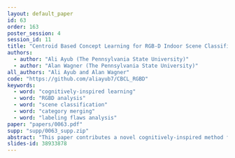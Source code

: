 ```yaml
---
layout: default_paper
id: 63
order: 163
poster_session: 4
session_id: 11
title: "Centroid Based Concept Learning for RGB-D Indoor Scene Classification"
authors:
  - author: "Ali Ayub (The Pennsylvania State University)"
  - author: "Alan Wagner (The Pennsylvania State University)"
all_authors: "Ali Ayub and Alan Wagner"
code: "https://github.com/aliayub7/CBCL_RGBD"
keywords:
  - word: "cognitively-inspired learning"
  - word: "RGBD analysis"
  - word: "scene classification"
  - word: "category merging"
  - word: "labeling flaws analysis"
paper: "papers/0063.pdf"
supp: "supp/0063_supp.zip"
abstract: "This paper contributes a novel cognitively-inspired method for RGB-D indoor scene classification. High intra-class variance and low inter-class variance makes indoor scene classification an extremely challenging task. To cope with this problem, we propose a clustering approach inspired by the concept learning model of the hippocampus and the neocortex, to generate clusters and centroids for different scene categories. Test images depicting different scenes are classified by using their distance to the closest centroids (concepts). Modeling of RGB-D scenes as centroids not only leads to state-of-the-art classification performance on benchmark datasets (SUN RGB-D and NYU Depth V2), but also offers a method for inspecting and interpreting the space of centroids. Inspection of the centroids generated by our approach on RGB-D datasets leads us to propose a method for merging conceptually similar categories, resulting in improved accuracy for all approaches."
slides-id: 38933878
---
```

